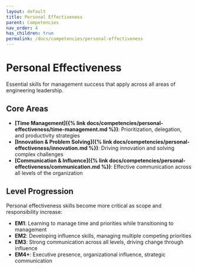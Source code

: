 ```yaml
---
layout: default
title: Personal Effectiveness
parent: Competencies
nav_order: 4
has_children: true
permalink: /docs/competencies/personal-effectiveness
---
```


# Personal Effectiveness

Essential skills for management success that apply across all areas of engineering leadership.

## Core Areas

- **[Time Management]({% link docs/competencies/personal-effectiveness/time-management.md %})**: Prioritization, delegation, and productivity strategies
- **[Innovation & Problem Solving]({% link docs/competencies/personal-effectiveness/innovation.md %})**: Driving innovation and solving complex challenges
- **[Communication & Influence]({% link docs/competencies/personal-effectiveness/communication.md %})**: Effective communication across all levels of the organization

## Level Progression

Personal effectiveness skills become more critical as scope and responsibility increase:

- **EM1**: Learning to manage time and priorities while transitioning to management
- **EM2**: Developing influence skills, managing multiple competing priorities
- **EM3**: Strong communication across all levels, driving change through influence
- **EM4+**: Executive presence, organizational influence, strategic communication